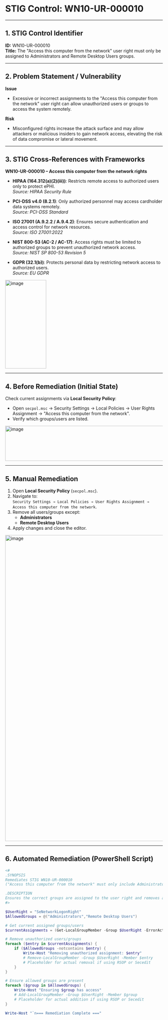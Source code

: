 # STIG Control: WN10-UR-000010  

---

## 1. STIG Control Identifier  
**ID:** WN10-UR-000010  
**Title:** The "Access this computer from the network" user right must only be assigned to Administrators and Remote Desktop Users groups.  

---

## 2. Problem Statement / Vulnerability  

**Issue**  
* Excessive or incorrect assignments to the "Access this computer from the network" user right can allow unauthorized users or groups to access the system remotely.  

**Risk**  
* Misconfigured rights increase the attack surface and may allow attackers or malicious insiders to gain network access, elevating the risk of data compromise or lateral movement.  

---

## 3. STIG Cross-References with Frameworks  

**WN10-UR-000010 – Access this computer from the network rights**  

- **HIPAA (164.312(a)(2)(iii))**: Restricts remote access to authorized users only to protect ePHI.  
  *Source: HIPAA Security Rule*  

- **PCI-DSS v4.0 (8.2.1)**: Only authorized personnel may access cardholder data systems remotely.  
  *Source: PCI-DSS Standard*  

- **ISO 27001 (A.9.2.2 / A.9.4.2)**: Ensures secure authentication and access control for network resources.  
  *Source: ISO 27001:2022*  

- **NIST 800-53 (AC-2 / AC-17)**: Access rights must be limited to authorized groups to prevent unauthorized network access.  
  *Source: NIST SP 800-53 Revision 5*  

- **GDPR (32.1(b))**: Protects personal data by restricting network access to authorized users.  
  *Source: EU GDPR*  

<img width="131" height="283" alt="image" src="https://github.com/user-attachments/assets/49cd7c0d-c2c7-47c1-a4b3-f459eae9f712" />


---

## 4. Before Remediation (Initial State)  
Check current assignments via **Local Security Policy**:  
- Open `secpol.msc` → Security Settings → Local Policies → User Rights Assignment → "Access this computer from the network".  
- Verify which groups/users are listed.  

<img width="656" height="112" alt="image" src="https://github.com/user-attachments/assets/7e8a172c-7b22-401e-aab2-1ab75c636221" />


---

## 5. Manual Remediation  

1. Open **Local Security Policy** (`secpol.msc`).  
2. Navigate to:  
   `Security Settings → Local Policies → User Rights Assignment → Access this computer from the network`.  
3. Remove all users/groups except:  
   - **Administrators**  
   - **Remote Desktop Users**  
4. Apply changes and close the editor.  

<img width="1920" height="978" alt="image" src="https://github.com/user-attachments/assets/5781128c-9a35-4dec-a0d2-47395e2a2d3a" />
 

---

## 6. Automated Remediation (PowerShell Script)  

```powershell
<#
.SYNOPSIS
Remediates STIG WN10-UR-000010 
("Access this computer from the network" must only include Administrators and Remote Desktop Users).

.DESCRIPTION
Ensures the correct groups are assigned to the user right and removes any unauthorized entries.
#>

$UserRight = "SeNetworkLogonRight"
$AllowedGroups = @("Administrators","Remote Desktop Users")

# Get current assigned groups/users
$currentAssignments = (Get-LocalGroupMember -Group $UserRight -ErrorAction SilentlyContinue | Select-Object -ExpandProperty Name) 2>$null

# Remove unauthorized users/groups
foreach ($entry in $currentAssignments) {
    if ($AllowedGroups -notcontains $entry) {
        Write-Host "Removing unauthorized assignment: $entry"
        # Remove-LocalGroupMember -Group $UserRight -Member $entry
        # Placeholder for actual removal if using RSOP or Secedit
    }
}

# Ensure allowed groups are present
foreach ($group in $AllowedGroups) {
    Write-Host "Ensuring $group has access"
    # Add-LocalGroupMember -Group $UserRight -Member $group
    # Placeholder for actual addition if using RSOP or Secedit
}

Write-Host "`n=== Remediation Complete ==="
